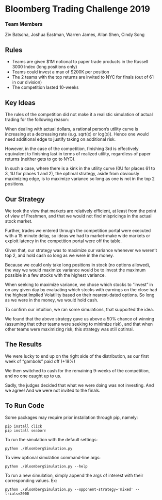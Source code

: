 # Bloomberg Trading Challenge 2019

### Team Members
Ziv Batscha, Joshua Eastman, Warren James, Allan Shen, Cindy Song

## Rules

- Teams are given $1M notional to paper trade products in the Russell 3000 Index (long positions only)
- Teams could invest a max of $200K per position
- The 2 teams with the top returns are invited to NYC for finals (out of 61 in our division)
- The competition lasted 10-weeks

## Key Ideas

The rules of the competition did not make it a realistic simulation of actual trading for the following reason:

When dealing with actual dollars, a rational person’s utility curve is increasing at a decreasing rate (e.g. sqrt(x) or log(x)). Hence one would need additional edge to justify taking on additional risk.

However, in the case of the competition, finishing 3rd is effectively equivalent to finishing last in terms of realized utility, regardless of paper returns (neither gets to go to NYC).

In such a case, where there is a kink in the utility curve (0U for places 61 to 3, 1U for places 1 and 2), the optimal strategy, aside from obviously maximizing edge, is to maximize variance so long as one is not in the top 2 positions.

## Our Strategy

We took the view that markets are relatively efficient, at least from the point of view of Freshmen, and that we would not find mispricings in the actual stock market.

Further, trades we entered through the competition portal were executed with a 15 minute delay, so ideas we had to market-make wide markets or exploit latency in the competition portal were off the table.

Given that, our strategy was to maximize our variance whenever we weren’t top 2, and hold cash so long as we were in the money.

Because we could only take long positions in stock (no options allowed), the way we would maximize variance would be to invest the maximum possible in a few stocks with the highest variance.

When seeking to maximize variance, we chose which stocks to “invest” in on any given day by evaluating which stocks with earnings on the close had the highest Implied Volatility based on their nearest-dated options. So long as we were in the money, we would hold cash.

To confirm our intuition, we ran some simulations, that supported the idea.

We found that the above strategy gave us above a 50% chance of winning (assuming that other teams were seeking to minimize risk), and that when other teams were maximizing risk, this strategy was still optimal.

## The Results

We were lucky to end up on the right side of the distribution, as our first week of “gambols” paid off (+18%)

We then switched to cash for the remaining 9-weeks of the competition, and no one caught up to us.

Sadly, the judges decided that what we were doing was not investing. And we agree! And we were not invited to the finals.

## To Run Code

Some packages may require prior installation through pip, namely: 
```
pip install click
pip install seaborn
```

To run the simulation with the default settings:
```
python ./BloombergSimulation.py
```

To view optional simulation command-line args:
```
python ./BloombergSimulation.py --help
```

To run a new simulation, simply append the args of interest with their corresponding values. Ex:
```
python ./BloombergSimulation.py --opponent-strategy='mixed' --trials=2000
```
